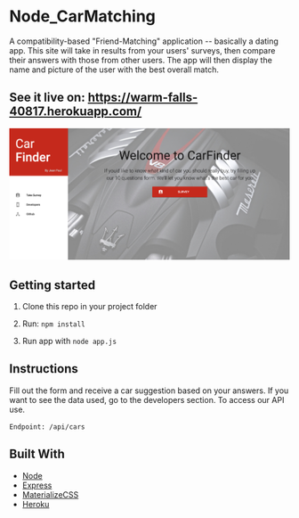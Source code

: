 # Node_CarMatching
A compatibility-based "Friend-Matching" application -- basically a dating app. This site will take in results from your users' surveys, then compare their answers with those from other users. The app will then display the name and picture of the user with the best overall match.

## See it live on: https://warm-falls-40817.herokuapp.com/

![alt text][screenshot]

[screenshot]: https://github.com/jpdevspace/Node_CarMatching/blob/master/public/imgs/screenshot.png "Node web app"

## Getting started

1. Clone this repo in your project folder 

2. Run: `npm install`

3. Run app with `node app.js` 

## Instructions
Fill out the form and receive a car suggestion based on your answers. If you want to see the data used, go to the developers section. To access our API use.
```
Endpoint: /api/cars
```

## Built With

* [Node](https://nodejs.org/en/)
* [Express](https://www.expressjs.com) 
* [MaterializeCSS](https://www.materializecss.com)
* [Heroku](https://www.heroku.com)




